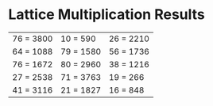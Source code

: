 # Lattice Multiplication Results

|   |   |   |
|---|---|---|
| 76 = 3800 | 10 = 590 | 26 = 2210 |
| 64 = 1088 | 79 = 1580 | 56 = 1736 |
| 76 = 1672 | 80 = 2960 | 38 = 1216 |
| 27 = 2538 | 71 = 3763 | 19 = 266 |
| 41 = 3116 | 21 = 1827 | 16 = 848 |
